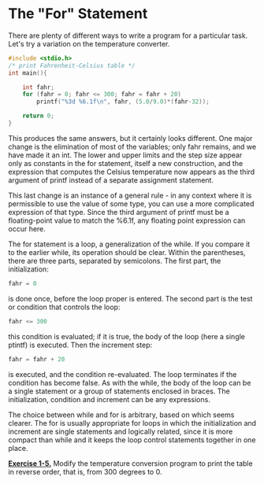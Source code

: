 # The "For" Statement

There are plenty of different ways to write a program for a particular task. Let's try a variation on the temperature converter.

```c
#include <stdio.h> 
/* print Fahrenheit-Celsius table */ 
int main(){ 

    int fahr; 
    for (fahr = 0; fahr <= 300; fahr = fahr + 20) 
        printf("%3d %6.1f\n", fahr, (5.0/9.0)*(fahr-32)); 

    return 0;
}
```

This produces the same answers, but it certainly looks different. One major change is the elimination of most of the variables; only fahr remains, and we have made it an int. The lower and upper limits and the step size appear only as constants in the for statement, itself a new construction, and the expression that computes the Celsius temperature now appears as the third argument of printf instead of a separate assignment statement.

This last change is an instance of a general rule - in any context where it is permissible to use the value of some type, you can use a more complicated expression of that type. Since the third argument of printf must be a floating-point value to match the %6.1f, any floating point expression can occur here.

The for statement is a loop, a generalization of the while. If you compare it to the earlier while, its operation should be clear. Within the parentheses, there are three parts, separated by semicolons. The first part, the initialization:

```c
fahr = 0
```

is done once, before the loop proper is entered. The second part is the test or condition that controls the loop:

```c
fahr <= 300
```

this condition is evaluated; if it is true, the body of the loop (here a single ptintf) is executed. Then the increment step:

```c
fahr = fahr + 20
```

is executed, and the condition re-evaluated. The loop terminates if the condition has become false. As with the while, the body of the loop can be a single statement or a group of statements enclosed in braces. The initialization, condition and increment can be any expressions.

The choice between while and for is arbitrary, based on which seems clearer. The for is usually appropriate for loops in which the initialization and increment are single statements and logically related, since it is more compact than while and it keeps the loop control statements together in one place.

[**Exercise 1-5.**](../Solutions/Chapter1/E1-5.md) Modify the temperature conversion program to print the table in reverse order, that is, from 300 degrees to 0.
